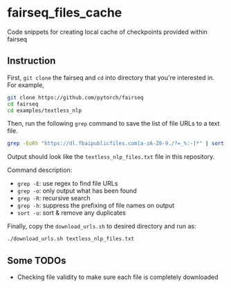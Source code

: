 # fairseq_files_cache
Code snippets for creating local cache of checkpoints provided within fairseq

## Instruction

First, `git clone` the fairseq and `cd` into directory that you're interested in. For example,
```bash
git clone https://github.com/pytorch/fairseq
cd fairseq
cd examples/textless_nlp
```

Then, run the following `grep` command to save the list of file URLs to a text file.

```bash
grep -EoRh "https://dl.fbaipublicfiles.com[a-zA-Z0-9./?=_%:-]*" | sort -u > ~/textless_nlp_files.txt
```
Output should look like the `textless_nlp_files.txt` file in this repository.

Command description:
- `grep -E`: use regex to find file URLs
- `grep -o`: only output what has been found
- `grep -R`: recursive search
- `grep -h`: suppress the prefixing of file names on output
- `sort -u`: sort & remove any duplicates

Finally, copy the `download_urls.sh` to desired directory and run as:

```bash
./download_urls.sh textless_nlp_files.txt
```

## Some TODOs

- Checking file validity to make sure each file is completely downloaded
